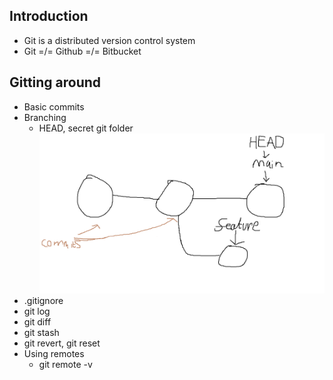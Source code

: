 ## Introduction
* Git is a distributed version control system
* Git =/= Github =/= Bitbucket

## Gitting around
* Basic commits
* Branching
	* HEAD, secret git folder
	![](commitdiagram.png)
* .gitignore
* git log
* git diff
* git stash
* git revert, git reset
* Using remotes
	* git remote -v